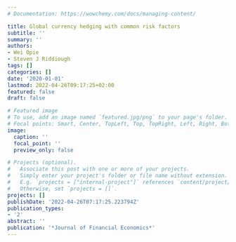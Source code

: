 ```yaml
---
# Documentation: https://wowchemy.com/docs/managing-content/

title: Global currency hedging with common risk factors
subtitle: ''
summary: ''
authors:
- Wei Opie
- Steven J Riddiough
tags: []
categories: []
date: '2020-01-01'
lastmod: 2022-04-26T09:17:25+02:00
featured: false
draft: false

# Featured image
# To use, add an image named `featured.jpg/png` to your page's folder.
# Focal points: Smart, Center, TopLeft, Top, TopRight, Left, Right, BottomLeft, Bottom, BottomRight.
image:
  caption: ''
  focal_point: ''
  preview_only: false

# Projects (optional).
#   Associate this post with one or more of your projects.
#   Simply enter your project's folder or file name without extension.
#   E.g. `projects = ["internal-project"]` references `content/project/deep-learning/index.md`.
#   Otherwise, set `projects = []`.
projects: []
publishDate: '2022-04-26T07:17:25.223794Z'
publication_types:
- '2'
abstract: ''
publication: '*Journal of Financial Economics*'
---
```

